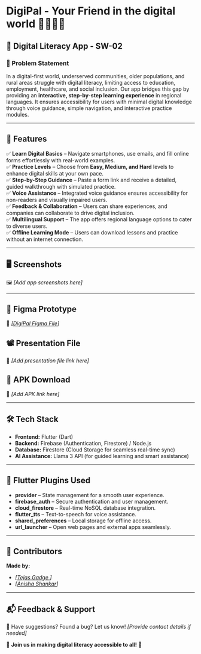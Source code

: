 # DigiPal - Your Friend in the digital world 🫱🏻‍🫲🏻

## 📱 Digital Literacy App - SW-02

### 📌 Problem Statement
In a digital-first world, underserved communities, older populations, and rural areas struggle with digital literacy, limiting access to education, employment, healthcare, and social inclusion. Our app bridges this gap by providing an **interactive, step-by-step learning experience** in regional languages. It ensures accessibility for users with minimal digital knowledge through voice guidance, simple navigation, and interactive practice modules.

---

## 🎯 Features

✅ **Learn Digital Basics** – Navigate smartphones, use emails, and fill online forms effortlessly with real-world examples.  
✅ **Practice Levels** – Choose from **Easy, Medium, and Hard** levels to enhance digital skills at your own pace.  
✅ **Step-by-Step Guidance** – Paste a form link and receive a detailed, guided walkthrough with simulated practice.  
✅ **Voice Assistance** – Integrated voice guidance ensures accessibility for non-readers and visually impaired users.  
✅ **Feedback & Collaboration** – Users can share experiences, and companies can collaborate to drive digital inclusion.  
✅ **Multilingual Support** – The app offers regional language options to cater to diverse users.  
✅ **Offline Learning Mode** – Users can download lessons and practice without an internet connection.  

---

## 🖥️ Screenshots
🖼️ _[Add app screenshots here]_  

---

## 🎨 Figma Prototype
🔗 _[[DigiPal Figma File](https://www.figma.com/design/seG5njl0PI11THUhGabYzj/digipal?node-id=0-1&t=CBeiTjwPawYKx8c9-1)]_  

## 📽️ Presentation File
🔗 _[Add presentation file link here]_  

## 📱 APK Download
🔗 _[Add APK link here]_  

---

## 🛠️ Tech Stack
- **Frontend:** Flutter (Dart)  
- **Backend:** Firebase (Authentication, Firestore) / Node.js  
- **Database:** Firestore (Cloud Storage for seamless real-time sync)  
- **AI Assistance:** Llama 3 API (for guided learning and smart assistance)  

---

## 🔌 Flutter Plugins Used
- **provider** – State management for a smooth user experience.  
- **firebase_auth** – Secure authentication and user management.  
- **cloud_firestore** – Real-time NoSQL database integration.  
- **flutter_tts** – Text-to-speech for voice assistance.  
- **shared_preferences** – Local storage for offline access.  
- **url_launcher** – Open web pages and external apps seamlessly.  

---

## 👥 Contributors
 **Made by:** 
 - _[[Tejas Gadge ](https://github.com/tejasgadge2504)]_ 
 - _[[Anisha Shankar](https://github.com/hahaanisha)]_  

---

## 📬 Feedback & Support
💌 Have suggestions? Found a bug? Let us know! _[Provide contact details if needed]_  

📢 **Join us in making digital literacy accessible to all!** 🚀
